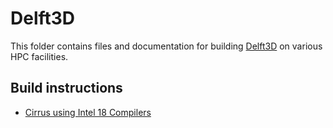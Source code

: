 # Delft3D 

This folder contains files and documentation for building [Delft3D](https://oss.deltares.nl/web/delft3d/home) on various HPC facilities.

## Build instructions
 - [Cirrus using Intel 18 Compilers](cirrus.md)
